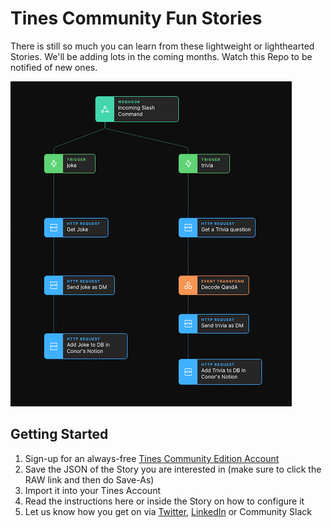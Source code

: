 # Tines Community Fun Stories
There is still so much you can learn from these lightweight or lighthearted Stories. We'll be adding lots in the coming months. Watch this Repo to be notified of new ones.

![Smalltalk](smalltalk.png)
## Getting Started

1. Sign-up for an always-free [Tines Community Edition Account](https://www.tines.com/?utm_source=marketing&utm_medium=github&utm_campaign=communitystories)
2. Save the JSON of the Story you are interested in (make sure to click the RAW link and then do Save-As)
3. Import it into your Tines Account
4. Read the instructions here or inside the Story on how to configure it
5. Let us know how you get on via [Twitter](https://twitter.com/tines_io/), [LinkedIn](https://www.linkedin.com/company/tines-io) or Community Slack



